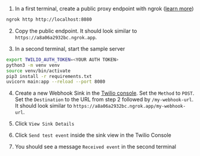 1. In a first terminal, create a public proxy endpoint with ngrok ([learn more](https://dashboard.ngrok.com/get-started/setup/))

```bash
ngrok http http://localhost:8080
```

2. Copy the public endpoint. It should look similar to `https://a8a06a2932bc.ngrok.app`.

3. In a second terminal, start the sample server

```bash
export TWILIO_AUTH_TOKEN=<YOUR AUTH TOKEN>
python3 -m venv venv
source venv/bin/activate
pip3 install -r requirements.txt
uvicorn main:app --reload --port 8080
```

4. Create a new Webhook Sink in the [Twilio console](https://console.twilio.com/us1/develop/event-streams/sinks/new). Set the `Method` to `POST`. Set the `Destination` to the URL from step 2 followed by `/my-webhook-url`. It should look similar to `https://a8a06a2932bc.ngrok.app/my-webhook-url`.
   
5. Click `View Sink Details`

6. Click `Send test event` inside the sink view in the Twilio Console

7. You should see a message `Received event` in the second terminal